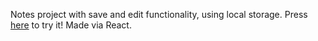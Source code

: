 Notes project with save and edit functionality, using local storage. Press [here](https://dkargapolov.github.io/myNotesApp/) to try it! Made via React.
